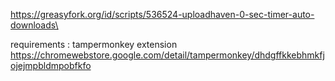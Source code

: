 https://greasyfork.org/id/scripts/536524-uploadhaven-0-sec-timer-auto-downloads\

requirements : 
tampermonkey extension
https://chromewebstore.google.com/detail/tampermonkey/dhdgffkkebhmkfjojejmpbldmpobfkfo
